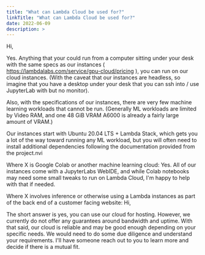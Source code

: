 ```yaml
---
title: "What can Lambda Cloud be used for?"
linkTitle: "What can Lambda Cloud be used for?"
date: 2022-06-09
description: >
---
```


Hi,

Yes. Anything that your could run from a computer sitting under your desk with
the same specs as our instances (
https://lambdalabs.com/service/gpu-cloud/pricing ), you can run on our cloud
instances. (With the caveat that our instances are headless, so imagine that
you have a desktop under your desk that you can ssh into / use JupyterLab with
but no monitor).

Also, with the specifications of our instances, there are very few machine
learning workloads that cannot be run. (Generally ML workloads are limited by
Video RAM, and one 48 GiB VRAM A6000 is already a fairly large amount of
VRAM.)

Our instances start with Ubuntu 20.04 LTS + Lambda Stack, which gets you a lot
of the way toward running any ML workload, but you will often need to install
additional dependencies following the documentation provided from the
project.nvi

Where X is Google Colab or another machine learning cloud: Yes. All of our
instances come with a JupyterLabs WebIDE, and while Colab notebooks may need
some small tweaks to run on Lambda Cloud, I'm happy to help with that if
needed.


Where X involves inference or otherwise using a Lambda instances as part of
the back end of a customer facing website: Hi,

The short answer is yes, you can use our cloud for hosting. However, we
currently do not offer any guarantees around bandwidth and uptime. With that
said, our cloud is reliable and may be good enough depending on your specific
needs. We would need to do some due diligence and understand your
requirements. I'll have someone reach out to you to learn more and decide if
there is a mutual fit.
